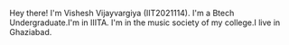 Hey there! 
I'm Vishesh Vijayvargiya (IIT2021114). I'm a Btech Undergraduate.I'm in IIITA. I'm in the music society of my college.I live in Ghaziabad.
